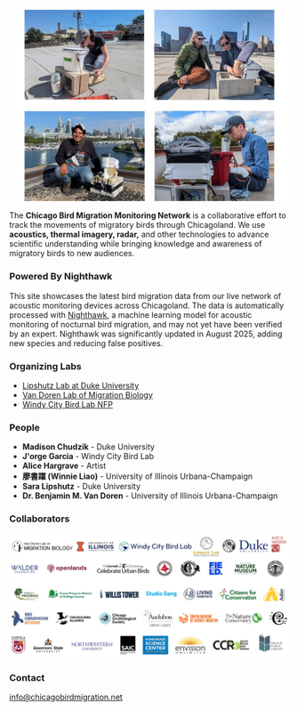 ![Bird Migration](/img/birdmigration.jpg)

The **Chicago Bird Migration Monitoring Network** is a collaborative effort to track the movements of migratory birds through Chicagoland. We use **acoustics, thermal imagery, radar,** and other technologies to advance scientific understanding while bringing knowledge and awareness of migratory birds to new audiences.

### Powered By Nighthawk

This site showcases the latest bird migration data from our live network of acoustic monitoring devices across Chicagoland. The data is automatically processed with [Nighthawk](https://www.migrationbiology.org/software), a machine learning model for acoustic monitoring of nocturnal bird migration, and may not yet have been verified by an expert. Nighthawk was significantly updated in August 2025, adding new species and reducing false positives.

### Organizing Labs

- [Lipshutz Lab at Duke University](https://saralipshutz.wordpress.com/)
- [Van Doren Lab of Migration Biology](https://migrationbiology.org/)
- [Windy City Bird Lab NFP](http://windycitybirdlab.org)

### People

- **Madison Chudzik** - Duke University
- **J'orge Garcia** - Windy City Bird Lab
- **Alice Hargrave** - Artist
- **廖書躍 (Winnie Liao)** - University of Illinois Urbana-Champaign
- **Sara Lipshutz** - Duke University
- **Dr. Benjamin M. Van Doren** - University of Illinois Urbana-Champaign

### Collaborators

![Collaborators](/img/collabs.jpg)

### Contact

info@chicagobirdmigration.net
